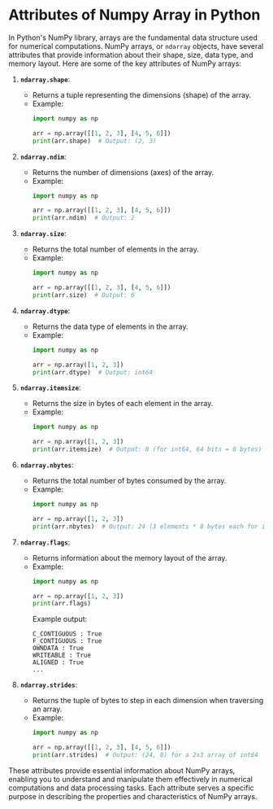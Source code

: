 # Attributes of Numpy Array in Python

In Python's NumPy library, arrays are the fundamental data structure used for numerical computations. NumPy arrays, or `ndarray` objects, have several attributes that provide information about their shape, size, data type, and memory layout. Here are some of the key attributes of NumPy arrays:

1. **`ndarray.shape`**:
   - Returns a tuple representing the dimensions (shape) of the array.
   - Example:
     ```python
     import numpy as np

     arr = np.array([[1, 2, 3], [4, 5, 6]])
     print(arr.shape)  # Output: (2, 3)
     ```

2. **`ndarray.ndim`**:
   - Returns the number of dimensions (axes) of the array.
   - Example:
     ```python
     import numpy as np

     arr = np.array([[1, 2, 3], [4, 5, 6]])
     print(arr.ndim)  # Output: 2
     ```

3. **`ndarray.size`**:
   - Returns the total number of elements in the array.
   - Example:
     ```python
     import numpy as np

     arr = np.array([[1, 2, 3], [4, 5, 6]])
     print(arr.size)  # Output: 6
     ```

4. **`ndarray.dtype`**:
   - Returns the data type of elements in the array.
   - Example:
     ```python
     import numpy as np

     arr = np.array([1, 2, 3])
     print(arr.dtype)  # Output: int64
     ```

5. **`ndarray.itemsize`**:
   - Returns the size in bytes of each element in the array.
   - Example:
     ```python
     import numpy as np

     arr = np.array([1, 2, 3])
     print(arr.itemsize)  # Output: 8 (for int64, 64 bits = 8 bytes)
     ```

6. **`ndarray.nbytes`**:
   - Returns the total number of bytes consumed by the array.
   - Example:
     ```python
     import numpy as np

     arr = np.array([1, 2, 3])
     print(arr.nbytes)  # Output: 24 (3 elements * 8 bytes each for int64)
     ```

7. **`ndarray.flags`**:
   - Returns information about the memory layout of the array.
   - Example:
     ```python
     import numpy as np

     arr = np.array([1, 2, 3])
     print(arr.flags)
     ```
     Example output:
     ```
     C_CONTIGUOUS : True
     F_CONTIGUOUS : True
     OWNDATA : True
     WRITEABLE : True
     ALIGNED : True
     ...
     ```

8. **`ndarray.strides`**:
   - Returns the tuple of bytes to step in each dimension when traversing an array.
   - Example:
     ```python
     import numpy as np

     arr = np.array([[1, 2, 3], [4, 5, 6]])
     print(arr.strides)  # Output: (24, 8) for a 2x3 array of int64
     ```

These attributes provide essential information about NumPy arrays, enabling you to understand and manipulate them effectively in numerical computations and data processing tasks. Each attribute serves a specific purpose in describing the properties and characteristics of NumPy arrays.